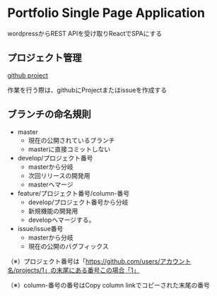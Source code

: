 # Portfolio Single Page Application

wordpressからREST APIを受け取りReactでSPAにする

## プロジェクト管理

[github project](https://github.com/users/katsun0921/projects/1)

作業を行う際は、githubにProjectまたはissueを作成する

## ブランチの命名規則

- master
  - 現在の公開されているブランチ
  - masterに直接コミットしない
- develop/プロジェクト番号
  - masterから分岐
  - 次回リリースの開発用
  - masterへマージ
- feature/プロジェクト番号/column-番号
  - develop/プロジェクト番号から分岐
  - 新規機能の開発用
  - developへマージする。
- issue/issue番号
  - masterから分岐
  - 現在の公開のバグフィックス

（※）プロジェクト番号は「<https://github.com/users/アカウント名/projects/1」の末尾にある番号この場合「1」>

（※）column-番号の番号はCopy column linkでコピーされた末尾の番号
